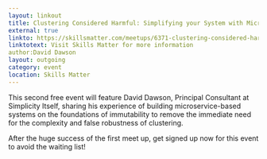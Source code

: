 ```yaml
---
layout: linkout
title: Clustering Considered Harmful: Simplifying your System with Microservices
external: true
linkto: https://skillsmatter.com/meetups/6371-clustering-considered-harmful-simplifying-your-system-with-microservices#
linktotext: Visit Skills Matter for more information
author:David Dawson
layout: outgoing
category: event
location: Skills Matter
---
```

This second free event will feature David Dawson, Principal Consultant at Simplicity Itself, sharing his experience of building microservice-based systems on the foundations of immutability to remove the immediate need for the complexity and false robustness of clustering.

After the huge success of the first meet up, get signed up now for this event to avoid the waiting list!